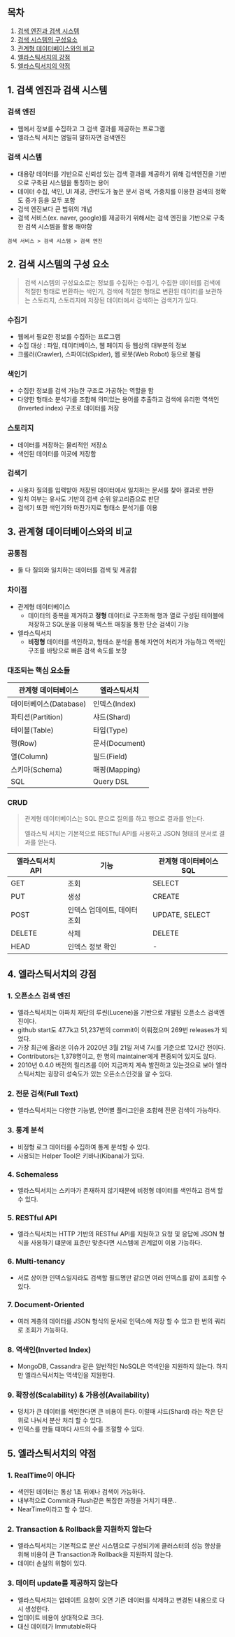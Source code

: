 ## 목차

1. [검색 엔진과 검색 시스템](#content-1)
2. [검색 시스템의 구성요소](#content-2)
3. [관계형 데이터베이스와의 비교](#content-3)
4. [엘라스틱서치의 강점](#content-4)
5. [엘라스틱서치의 약점](#content-5)

<a id="content-1"></a>

## 1. 검색 엔진과 검색 시스템

### **검색 엔진**

- 웹에서 정보를 수집하고 그 검색 결과를 제공하는 프로그램
- 엘라스틱 서치는 엄밀히 말하자면 검색엔진

### **검색 시스템**

- 대용량 데이터를 기반으로 신뢰성 있는 검색 결과를 제공하기 위해 검색엔진을 기반으로 구축된 시스템을 통칭하는 용어
- 데이터 수집, 색인, UI 제공, 관련도가 높은 문서 검색, 가중치를 이용한 검색의 정확도 증가 등을 모두 포함
- 검색 엔진보다 큰 범위의 개념
- 검색 서비스(ex. naver, google)를 제공하기 위해서는 검색 엔진을 기반으로 구축한 검색 시스템을 활용 해야함

```text
검색 서비스 > 검색 시스템 > 검색 엔진
```

<a id="content-2"></a>

## 2. 검색 시스템의 구성 요소

> 검색 시스템의 구성요소로는 정보를 수집하는 수집기, 수집한 데이터를 검색에 적절한 형태로 변환하는 색인기, 검색에 적절한 형태로 변환된 데이터를 보관하는 스토리지, 스토리지에 저장된 데이터에서 검색하는 검색기가 있다.

### **수집기**

- 웹에서 필요한 정보를 수집하는 프로그램
- 수집 대상 : 파일, 데이터베이스, 웹 페이지 등 웹상의 대부분의 정보
- 크롤러(Crawler), 스파이더(Spider), 웹 로봇(Web Robot) 등으로 불림

### **색인기**

- 수집한 정보를 검색 가능한 구조로 가공하는 역할을 함
- 다양한 형태소 분석기를 조합해 의미있는 용어를 추출하고 검색에 유리한 역색인(Inverted index) 구조로 데이터를 저장

### **스토리지**

- 데이터를 저장하는 물리적인 저장소
- 색인된 데이터를 이곳에 저장함

### **검색기**

- 사용자 질의를 입력받아 저장된 데이터에서 일치하는 문서를 찾아 결과로 반환
- 일치 여부는 유사도 기반의 검색 순위 알고리즘으로 판단
- 검색기 또한 색인기와 마찬가지로 형태소 분석기를 이용

<a id="content-3"></a>

## 3. 관계형 데이터베이스와의 비교

### **공통점**

- 둘 다 질의와 일치하는 데이터를 검색 및 제공함

### **차이점**

- 관계형 데이터베이스
  - 데이터의 중복을 제거하고 **정형** 데이터로 구조화해 행과 열로 구성된 테이블에 저장하고 SQL문을 이용해 텍스트 매칭을 통한 단순 검색이 가능
- 엘라스틱서치
  - **비정형** 데이터를 색인하고, 형태소 분석을 통해 자연어 처리가 가능하고 역색인 구조를 바탕으로 빠른 검색 속도를 보장

### **대조되는 핵심 요소들**

| 관계형 데이터베이스       | 엘라스틱서치       |
| ---------------- | ------------ |
| 데이터베이스(Database) | 인덱스(Index)   |
| 파티션(Partition)   | 샤드(Shard)    |
| 테이블(Table)       | 타입(Type)     |
| 행(Row)           | 문서(Document) |
| 열(Column)        | 필드(Field)    |
| 스키마(Schema)      | 매핑(Mapping)  |
| SQL              | Query DSL    |

### **CRUD**

> 관계형 데이터베이스는 SQL 문으로 질의를 하고 행으로 결과를 얻는다.
>
> 엘라스틱 서치는 기본적으로 RESTful API를 사용하고 JSON 형태의 문서로 결과를 얻는다.

| 엘라스틱서치 API | 기능               | 관계형 데이터베이스 SQL |
| ---------- | ---------------- | -------------- |
| GET        | 조회               | SELECT         |
| PUT        | 생성               | CREATE         |
| POST       | 인덱스 업데이트, 데이터 조회 | UPDATE, SELECT |
| DELETE     | 삭제               | DELETE         |
| HEAD       | 인덱스 정보 확인        | -              |

<a id="content-4"></a>

## 4. 엘라스틱서치의 강점

### 1. 오픈소스 검색 엔진

- 엘라스틱서치는 아파치 재단의 루씬(Lucene)을 기반으로 개발된 오픈소스 검색엔진이다.
- github start도 47.7k고 51,237번의 commit이 이뤄졌으며 269번 releases가 되었다.
- 가장 최근에 올라온 이슈가 2020년 3월 21일 저녁 7시를 기준으로 12시간 전이다.
- Contributors는 1,378명이고, 한 명의 maintainer에게 편중되어 있지도 않다.
- 2010년 0.4.0 버전의 릴리즈를 이어 지금까지 계속 발전하고 있는것으로 보아 엘라스틱서치는 굉장히 성숙도가 있는 오픈소스인것을 알 수 있다.

### 2. 전문 검색(Full Text)

- 엘라스틱서치는 다양한 기능별, 언어별 플러그인을 조합해 전문 검색이 가능하다.

### 3. 통계 분석

- 비정형 로그 데이터를 수집하여 통계 분석할 수 있다.
- 사용되는 Helper Tool은 키바나(Kibana)가 있다.

### 4. Schemaless

- 엘라스틱서치는 스키마가 존재하지 않기때문에 비정형 데이터를 색인하고 검색 할 수 있다.

### 5. RESTful API

- 엘라스틱서치는 HTTP 기반의 RESTful API를 지원하고 요청 및 응답에 JSON 형식을 사용하기 떄문에 표준만 맞춘다면 시스템에 관계없이 이용 가능하다.

### 6. Multi-tenancy

- 서로 상이한 인덱스일지라도 검색할 필드명만 같으면 여러 인덱스를 같이 조회할 수 있다.

### 7. Document-Oriented

- 여러 계층의 데이터를 JSON 형식의 문서로 인덱스에 저장 할 수 있고 한 번의 쿼리로 조회가 가능하다.

### 8. 역색인(Inverted Index)

- MongoDB, Cassandra 같은 일반적인 NoSQL은 역색인을 지원하지 않는다. 하지만 엘라스틱서치는 역색인을 지원한다.

### 9. 확장성(Scalability) & 가용성(Availability)

- 덩치가 큰 데이터를 색인한다면 큰 비용이 든다. 이럴때 샤드(Shard) 라는 작은 단위로 나눠서 분산 처리 할 수 있다.
- 인덱스를 만들 때마다 샤드의 수를 조절할 수 있다.

<a id="content-5"></a>

## 5. 엘라스틱서치의 약점

### 1. RealTime이 아니다

- 색인된 데이터는 통상 1초 뒤에나 검색이 가능하다.
- 내부적으로 Commit과 Flush같은 복잡한 과정을 거치기 때문..
- NearTime이라고 할 수 있다.

### 2. Transaction & Rollback을 지원하지 않는다

- 엘라스틱서치는 기본적으로 분산 시스템으로 구성되기에 클러스터의 성능 향상을 위해 비용이 큰 Transaction과 Rollback을 지원하지 않는다.
- 데이터 손실의 위험이 있다.

### 3. 데이터 update를 제공하지 않는다

- 엘라스틱서치는 업데이트 요청이 오면 기존 데이터를 삭제하고 변경된 내용으로 다시 생성한다.
- 업데이트 비용이 상대적으로 크다.
- 대신 데이터가 Immutable하다
